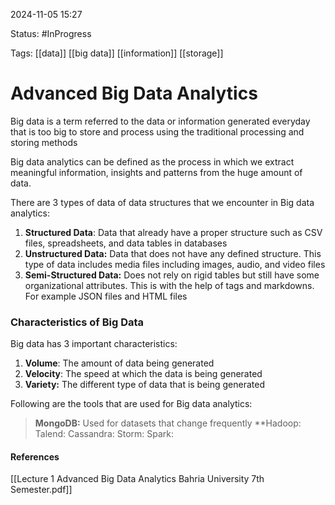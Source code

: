 
2024-11-05 15:27

Status: #InProgress 

Tags: [[data]] [[big data]] [[information]] [[storage]] 
 
# Advanced Big Data Analytics

Big data is a term referred to the data or information generated everyday that is too big to store and process using the traditional processing and storing methods

Big data analytics can be defined as the process in which we extract meaningful information, insights and patterns from the huge amount of data.

There are 3 types of data of data structures that we encounter in Big data analytics:
1. **Structured Data**: Data that already have a proper structure such as CSV files, spreadsheets, and data tables in databases
2. **Unstructured Data:** Data that does not have any defined structure. This type of data includes media files including images, audio, and video files
3. **Semi-Structured Data:** Does not rely on rigid tables but still have some organizational attributes. This is with the help of tags and markdowns. For example JSON files and HTML files

### Characteristics of Big Data

Big data has 3 important characteristics:
1. **Volume**: The amount of data being generated
2. **Velocity**: The speed at which the data is being generated
3. **Variety:** The different type of data that is being generated

Following are the tools that are used for Big data analytics:
>**MongoDB:** Used for datasets that change frequently
>**Hadoop: 
>Talend:
>Cassandra:
>Storm:
>Spark: 




#### References
[[Lecture 1 Advanced Big Data Analytics Bahria University 7th Semester.pdf]]